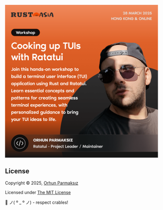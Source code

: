![](assets/workshop-banner.png)

## License

Copyright © 2025, [Orhun Parmaksız](https://github.com/orhun)

Licensed under [The MIT License](./LICENSE)

🦀 ノ( º \_ º ノ) - respect crables!
